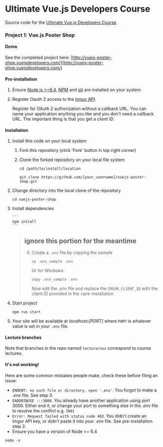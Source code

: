 # Ultimate Vue.js Developers Course

Source code for the [Ultimate Vue.js Developers Course](http://bit.ly/2mPK8ny).

### Project 1: Vue.js Poster Shop

#### Demo

See the completed project here: [http://vuejs-poster-shop.vuejsdevelopers.com/](http://vuejs-poster-shop.vuejsdevelopers.com/)

#### Pre-installation

1. Ensure [Node.js >=6.4](https://nodejs.org/en/download/), [NPM](https://docs.npmjs.com) and [git](https://git-scm.com/book/en/v2/Getting-Started-Installing-Git) are installed on your system
2. Register Oauth 2 access to the [Imgur API](https://api.imgur.com/oauth2/addclient).

   Register for OAuth 2 authorization without a callback URL. You can name your application anything you like and you don't need a callback URL. The important thing is that you get a _client ID_.

#### Installation

1.  Install this code on your local system

    1. Fork this repository (click 'Fork' button in top right corner)
    2. Clone the forked repository on your local file system

       ```
       cd /path/to/install/location

       git clone https://github.com/[your_username]/vuejs-poster-shop.git
       ```

2.  Change directory into the local clone of the repository

    ```
    cd vuejs-poster-shop
    ```

3.  Install dependencies

        ```
        npm install
        ```

    > ## ignore this portion for the meantime
    >
    > 4. Create a `.env` file by copying the sample
    >
    >    ```
    >    cp .env_sample .env
    >    ```
    >
    >    Or for Windows:
    >
    >    ```
    >    copy .env_sample .env
    >    ```
    >
    >    Now edit the _.env_ file and replace the `IMGUR_CLIENT_ID` with the client ID provided in the >pre-installation

4.  Start project

    ```
    npm run start
    ```

5.  Your site will be available at _localhost:[PORT]_ where `PORT` is whatever value is set in your `.env` file.

#### Lecture branches

Note that branches in the repo named `lecture/xxx` correspond to course lectures.

#### It's not working!

Here are some common mistakes people make, check these before filing an issue:

- `ENOENT: no such file or directory, open '.env'`. You forgot to make a _.env_ file. See step 3.
- `EADDRINUSE :::3000`. You already have another application using port 3000. Either end it, or change your port to something else in the _.env_ file to resolve the conflict e.g. `3001`
- `Error: Request failed with status code 403`. You didn't create an Imgur API key, or didn't paste it into your _.env_ file. See pre-installation step 2.
- Ensure you have a version of Node >= 6.4

```
node -v
```
